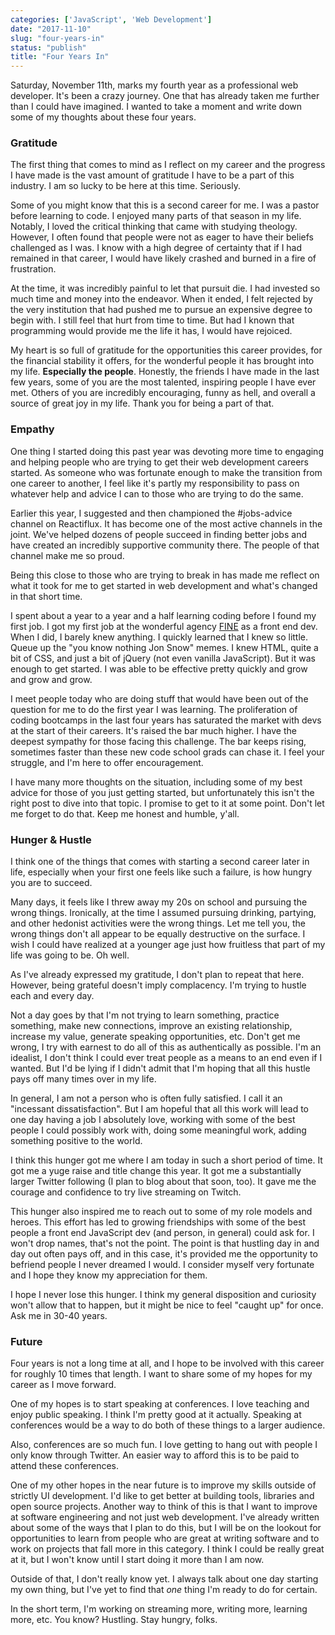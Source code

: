 ```yaml
---
categories: ['JavaScript', 'Web Development']
date: "2017-11-10"
slug: "four-years-in"
status: "publish"
title: "Four Years In"
---
```


Saturday, November 11th, marks my fourth year as a professional web developer. It's been a crazy journey. One that has already taken me further than I could have imagined. I wanted to take a moment and write down some of my thoughts about these four years.

### Gratitude

The first thing that comes to mind as I reflect on my career and the progress I have made is the vast amount of gratitude I have to be a part of this industry. I am so lucky to be here at this time. Seriously.

Some of you might know that this is a second career for me. I was a pastor before learning to code. I enjoyed many parts of that season in my life. Notably, I loved the critical thinking that came with studying theology. However, I often found that people were not as eager to have their beliefs challenged as I was. I know with a high degree of certainty that if I had remained in that career, I would have likely crashed and burned in a fire of frustration.

At the time, it was incredibly painful to let that pursuit die. I had invested so much time and money into the endeavor. When it ended, I felt rejected by the very institution that had pushed me to pursue an expensive degree to begin with. I still feel that hurt from time to time. But had I known that programming would provide me the life it has, I would have rejoiced.

My heart is so full of gratitude for the opportunities this career provides, for the financial stability it offers, for the wonderful people it has brought into my life. **Especially the people**. Honestly, the friends I have made in the last few years, some of you are the most talented, inspiring people I have ever met. Others of you are incredibly encouraging, funny as hell, and overall a source of great joy in my life. Thank you for being a part of that.

### Empathy

One thing I started doing this past year was devoting more time to engaging and helping people who are trying to get their web development careers started. As someone who was fortunate enough to make the transition from one career to another, I feel like it's partly my responsibility to pass on whatever help and advice I can to those who are trying to do the same.

Earlier this year, I suggested and then championed the #jobs-advice channel on Reactiflux. It has become one of the most active channels in the joint. We've helped dozens of people succeed in finding better jobs and have created an incredibly supportive community there. The people of that channel make me so proud.

Being this close to those who are trying to break in has made me reflect on what it took for me to get started in web development and what's changed in that short time.

I spent about a year to a year and a half learning coding before I found my first job. I got my first job at the wonderful agency [FINE](https://www.wearefine.com/) as a front end dev. When I did, I barely knew anything. I quickly learned that I knew so little. Queue up the "you know nothing Jon Snow" memes. I knew HTML, quite a bit of CSS, and just a bit of jQuery (not even vanilla JavaScript). But it was enough to get started. I was able to be effective pretty quickly and grow and grow and grow.

I meet people today who are doing stuff that would have been out of the question for me to do the first year I was learning. The proliferation of coding bootcamps in the last four years has saturated the market with devs at the start of their careers. It's raised the bar much higher. I have the deepest sympathy for those facing this challenge. The bar keeps rising, sometimes faster than these new code school grads can chase it. I feel your struggle, and I'm here to offer encouragement.

I have many more thoughts on the situation, including some of my best advice for those of you just getting started, but unfortunately this isn't the right post to dive into that topic. I promise to get to it at some point. Don't let me forget to do that. Keep me honest and humble, y'all.

### Hunger & Hustle

I think one of the things that comes with starting a second career later in life, especially when your first one feels like such a failure, is how hungry you are to succeed.

Many days, it feels like I threw away my 20s on school and pursuing the wrong things. Ironically, at the time I assumed pursuing drinking, partying, and other hedonist activities were the wrong things. Let me tell you, the wrong things don't all appear to be equally destructive on the surface. I wish I could have realized at a younger age just how fruitless that part of my life was going to be. Oh well.

As I've already expressed my gratitude, I don't plan to repeat that here. However, being grateful doesn't imply complacency. I'm trying to hustle each and every day.

Not a day goes by that I'm not trying to learn something, practice something, make new connections, improve an existing relationship, increase my value, generate speaking opportunities, etc. Don't get me wrong, I try with earnest to do all of this as authentically as possible. I'm an idealist, I don't think I could ever treat people as a means to an end even if I wanted. But I'd be lying if I didn't admit that I'm hoping that all this hustle pays off many times over in my life.

In general, I am not a person who is often fully satisfied. I call it an "incessant dissatisfaction". But I am hopeful that all this work will lead to one day having a job I absolutely love, working with some of the best people I could possibly work with, doing some meaningful work, adding something positive to the world.

I think this hunger got me where I am today in such a short period of time. It got me a yuge raise and title change this year. It got me a substantially larger Twitter following (I plan to blog about that soon, too). It gave me the courage and confidence to try live streaming on Twitch.

This hunger also inspired me to reach out to some of my role models and heroes. This effort has led to growing friendships with some of the best people a front end JavaScript dev (and person, in general) could ask for. I won't drop names, that's not the point. The point is that hustling day in and day out often pays off, and in this case, it's provided me the opportunity to befriend people I never dreamed I would. I consider myself very fortunate and I hope they know my appreciation for them.

I hope I never lose this hunger. I think my general disposition and curiosity won't allow that to happen, but it might be nice to feel "caught up" for once. Ask me in 30-40 years.

### Future

Four years is not a long time at all, and I hope to be involved with this career for roughly 10 times that length. I want to share some of my hopes for my career as I move forward.

One of my hopes is to start speaking at conferences. I love teaching and enjoy public speaking. I think I'm pretty good at it actually. Speaking at conferences would be a way to do both of these things to a larger audience.

Also, conferences are so much fun. I love getting to hang out with people I only know through Twitter. An easier way to afford this is to be paid to attend these conferences.

One of my other hopes in the near future is to improve my skills outside of strictly UI development. I'd like to get better at building tools, libraries and open source projects. Another way to think of this is that I want to improve at software engineering and not just web development. I've already written about some of the ways that I plan to do this, but I will be on the lookout for opportunities to learn from people who are great at writing software and to work on projects that fall more in this category. I think I could be really great at it, but I won't know until I start doing it more than I am now.

Outside of that, I don't really know yet. I always talk about one day starting my own thing, but I've yet to find that _one_ thing I'm ready to do for certain.

In the short term, I'm working on streaming more, writing more, learning more, etc. You know? Hustling. Stay hungry, folks.
